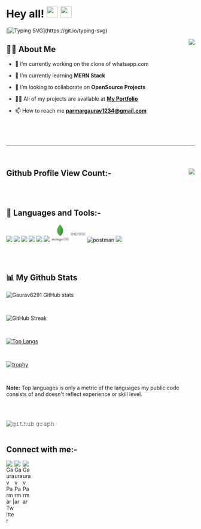 # Hey all! <img src= "https://media2.giphy.com/media/Lm5hxmmI6ucOQGfjKj/giphy.gif?cid=6c09b952o9xti0m387z597k2xqipch3qmqjydym98oef87ve&rid=giphy.gif&ct=s" width= "30" height= "30"> <img src= "https://media.tenor.com/images/2adfe94e69139f3e22623b61d375a7a7/tenor.gif" width= "30" height= "30">

 
 [![Typing SVG](https://readme-typing-svg.herokuapp.com?font=Architects+Daughter&color=22EBF7&size=25&center=false&lines=hey!+its+gaurav;Full+stack+web+developer...)](https://git.io/typing-svg)
 

<img src="https://camo.githubusercontent.com/992babdffd8c74a1502de375fbdf7e4d54773242/68747470733a2f2f6d656469612e67697068792e636f6d2f6d656469612f53576f536b4e36447854737a71494b4571762f67697068792e676966" align="right" />


## 🙋‍♂️ About Me

- 🔭 I’m currently working on the clone of whatsapp.com

- 🌱 I’m currently learning **MERN Stack**

- 👯 I’m looking to collaborate on **OpenSource Projects**

- 👨‍💻 All of my projects are available at **[My Portfolio](https://gpportfolio1.vercel.app/)**

- 📫 How to reach me **parmargaurav1234@gmail.com**

</br>
</br>
</br>
<hr>
</br>

## Github Profile View Count:- <img align="right" src="https://profile-counter.glitch.me/Gaurav6291/count.svg" />

</br>
</br>


## 🚀 Languages and Tools:-

<p align="left"> 
<img src="https://img.icons8.com/color/48/000000/html-5.png"/>  
    <img src="https://img.icons8.com/color/48/000000/css3.png"/>
   <img src="https://img.icons8.com/color/48/000000/javascript.png"/>
    <img src="https://img.icons8.com/color/48/000000/react-native.png"/> 
    <img src="https://img.icons8.com/color/48/000000/redux.png"/>
     <img src="https://img.icons8.com/color/48/000000/nodejs.png"/>
    <img src="https://raw.githubusercontent.com/devicons/devicon/master/icons/mongodb/mongodb-original-wordmark.svg" alt="mongodb" width="48" height="48"/>
     <img src="https://raw.githubusercontent.com/devicons/devicon/master/icons/express/express-original-wordmark.svg" alt="express" width="40" height="40"/> 
  <img src="https://www.vectorlogo.zone/logos/getpostman/getpostman-icon.svg" alt="postman" width="45" height="45"/> 
   <img src="https://img.icons8.com/color/48/000000/git.png"/> 
  
</p>

</br>
</br>

## 📊 My Github Stats

![Gaurav6291 GitHub stats](https://github-readme-stats.vercel.app/api?username=Gaurav6291&show_icons=true&theme=radical) 

</br>


![GitHub Streak](https://github-readme-streak-stats.herokuapp.com/?user=Gaurav6291&theme=radical) 

</br>

[![Top Langs](https://github-readme-stats.vercel.app/api/top-langs/?username=Gaurav6291&layout=compact&text_color=daf7dc&bg_color=151515)](https://github.com/Gaurav6291/github-readme-stats)

</br>

[![trophy](https://github-profile-trophy.vercel.app/?username=Gaurav6291)](https://github.com/ryo-ma/github-profile-trophy)

</br>


<b>Note:</b> Top languages is only a metric of the languages my public code consists of and doesn't reflect experience or skill level.


<br/>
<br/>

![𝚐𝚒𝚝𝚑𝚞𝚋 𝚐𝚛𝚊𝚙𝚑](https://activity-graph.herokuapp.com/graph?username=Gaurav6291&theme=gruvbox&hide_border=true&area=true)
<br/>
<br/>

## Connect with me:-
<p align="left">

<a href="https://twitter.com/GauravP93858908">
  <img align="left" alt="Gaurav Parmar | Twitter" width="22px" src="https://cdn.jsdelivr.net/npm/simple-icons@v3/icons/twitter.svg" />
</a>
 
<a href="www.linkedin.com/in/gp-code">
  <img align="left" alt="Gaurav Parmar" width="22px" src="https://cdn.jsdelivr.net/npm/simple-icons@v3/icons/linkedin.svg" />
</a>

<a href="https://www.instagram.com/vastavikgaurav/">
  <img align="left" alt="Gaurav Parmar" width="22px" src="https://cdn.jsdelivr.net/npm/simple-icons@v3/icons/instagram.svg" />
</a>


<br />
<br />

</p>



